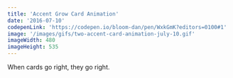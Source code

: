 ```yaml
---
title: 'Accent Grow Card Animation'
date: '2016-07-10'
codepenLink: 'https://codepen.io/bloom-dan/pen/WxkGmK?editors=0100#1'
image: '/images/gifs/two-accent-card-animation-july-10.gif'
imageWidth: 480
imageHeight: 535
---
```


When cards go right, they go right.
